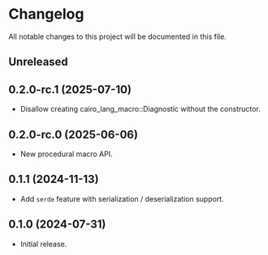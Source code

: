 # Changelog

All notable changes to this project will be documented in this file.

## Unreleased

## 0.2.0-rc.1 (2025-07-10)
- Disallow creating cairo_lang_macro::Diagnostic without the constructor.

## 0.2.0-rc.0 (2025-06-06)
- New procedural macro API.

## 0.1.1 (2024-11-13)

- Add `serde` feature with serialization / deserialization support.

## 0.1.0 (2024-07-31)

- Initial release.
